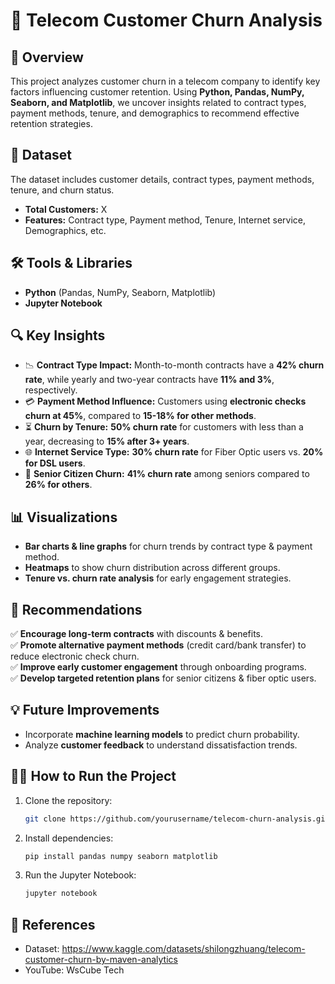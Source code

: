 # 📌 Telecom Customer Churn Analysis

## 📖 Overview
This project analyzes customer churn in a telecom company to identify key factors influencing customer retention. Using **Python, Pandas, NumPy, Seaborn, and Matplotlib**, we uncover insights related to contract types, payment methods, tenure, and demographics to recommend effective retention strategies.

## 📂 Dataset
The dataset includes customer details, contract types, payment methods, tenure, and churn status.
- **Total Customers:** X
- **Features:** Contract type, Payment method, Tenure, Internet service, Demographics, etc.

## 🛠 Tools & Libraries
- **Python** (Pandas, NumPy, Seaborn, Matplotlib)
- **Jupyter Notebook**

## 🔍 Key Insights
- 📉 **Contract Type Impact:** Month-to-month contracts have a **42% churn rate**, while yearly and two-year contracts have **11% and 3%**, respectively.
- 💳 **Payment Method Influence:** Customers using **electronic checks churn at 45%**, compared to **15-18% for other methods**.
- ⏳ **Churn by Tenure:** **50% churn rate** for customers with less than a year, decreasing to **15% after 3+ years**.
- 🌐 **Internet Service Type:** **30% churn rate** for Fiber Optic users vs. **20% for DSL users**.
- 👴 **Senior Citizen Churn:** **41% churn rate** among seniors compared to **26% for others**.

## 📊 Visualizations
- **Bar charts & line graphs** for churn trends by contract type & payment method.
- **Heatmaps** to show churn distribution across different groups.
- **Tenure vs. churn rate analysis** for early engagement strategies.

## 🚀 Recommendations
✅ **Encourage long-term contracts** with discounts & benefits.  
✅ **Promote alternative payment methods** (credit card/bank transfer) to reduce electronic check churn.  
✅ **Improve early customer engagement** through onboarding programs.  
✅ **Develop targeted retention plans** for senior citizens & fiber optic users.

## 💡 Future Improvements
- Incorporate **machine learning models** to predict churn probability.
- Analyze **customer feedback** to understand dissatisfaction trends.

## 🏃‍♂️ How to Run the Project
1. Clone the repository:  
   ```bash
   git clone https://github.com/yourusername/telecom-churn-analysis.git
   ```
2. Install dependencies:  
   ```bash
   pip install pandas numpy seaborn matplotlib
   ```
3. Run the Jupyter Notebook:  
   ```bash
   jupyter notebook
   ```

## 📎 References
- Dataset: https://www.kaggle.com/datasets/shilongzhuang/telecom-customer-churn-by-maven-analytics
- YouTube: WsCube Tech 


